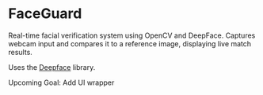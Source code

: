 # FaceGuard

Real-time facial verification system using OpenCV and DeepFace. Captures webcam input and compares it to a reference image, displaying live match results.

Uses the [Deepface](https://github.com/serengil/deepface) library.

Upcoming Goal: Add UI wrapper
